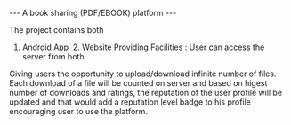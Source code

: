 --- A book sharing (PDF/EBOOK) platform ---

The project contains both
  1. Android App
  2. Website
Providing Facilities :
User can access the server from both.

Giving users the opportunity to upload/download infinite number of files. Each download of a file will be counted on server and based on higest number of downloads and ratings, the reputation of the user profile will be updated and that would add a reputation level badge to his profile encouraging user to use the platform.

